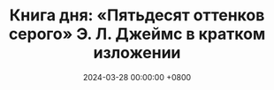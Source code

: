 ---
title: "Книга дня: «Пятьдесят оттенков серого» Э. Л. Джеймс в кратком изложении"
description: >-
  Ищете страстный роман? Книга Э. Л. Джеймс "Пятьдесят Оттенков Серого" — это история любви, страсти и власти между Анастейшей и Кристианом Греем!
date: 2024-03-28 00:00:00 +0800
categories: [Мышление, Конспекты-книг]
tags:
  [
    пятьдесят-оттенков-серого,
    э-л-джеймс,
    эротический-роман,
    любовь,
    страсть,
    романтика,
    кристиан-грей,
    анастейша-стил,
    бдсм,
    эротика,
    трилогия,
    власть,
    чувственность,
    запретная-любовь,
    динамика-власти,
    сексуальность,
    роман,
    интрига,
    эмоциональная-история,
    любовная-история,
    эротическая-литература,
    отношения,
    драма,
    страстный-роман,
    психология-отношений,
    современная-проза
  ]
image: 
alt: Книга Пятьдесят Оттенков Серого Э. Л. Джеймс
fallback:
  - 
  - 
---